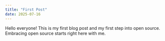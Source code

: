 ```yaml
---
title: "First Post"
date: 2025-07-16
---
```


Hello everyone! This is my first blog post and my first step into open source. Embracing open source starts right here with me.
